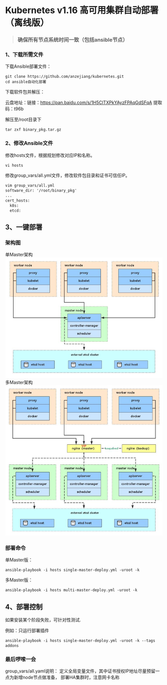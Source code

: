# Kubernetes v1.16 高可用集群自动部署（离线版）
>### 确保所有节点系统时间一致（包括ansible节点）
### 1、下载所需文件

下载Ansible部署文件：

```
git clone https://github.com/anzejiang/kubernetes.git
cd ansible自动化部署
```

下载软件包并解压：

云盘地址：链接：https://pan.baidu.com/s/1H5ClTXPkYAyzFPAqGdSFqA 
提取码：t96b

解压至/root目录下

```
tar zxf binary_pkg.tar.gz
```
### 2、修改Ansible文件

修改hosts文件，根据规划修改对应IP和名称。

```
vi hosts
```
修改group_vars/all.yml文件，修改软件包目录和证书可信任IP。

```
vim group_vars/all.yml
software_dir: '/root/binary_pkg'
...
cert_hosts:
  k8s:
  etcd:
```
## 3、一键部署
### 架构图
单Master架构
![avatar](https://github.com/anzejiang/kubernetes/blob/master/images/single-master.jpg)
多Master架构
![avatar](https://github.com/anzejiang/kubernetes/blob/master/images/multi-master.jpg)

### 部署命令
单Master版：
```
ansible-playbook -i hosts single-master-deploy.yml -uroot -k
```
多Master版：
```
ansible-playbook -i hosts multi-master-deploy.yml -uroot -k
```

## 4、部署控制
如果安装某个阶段失败，可针对性测试.

例如：只运行部署插件
```
ansible-playbook -i hosts single-master-deploy.yml -uroot -k --tags addons
```

### 最后啰嗦一会
group_vars/all.yaml说明：
  定义全局变量文件，其中证书授权IP地址尽量预留一点为新增node节点做准备，
  部署HA集群时，注意网卡名称












